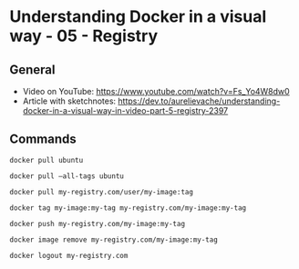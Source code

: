 # Understanding Docker in a visual way - 05 - Registry

## General

* Video on YouTube: https://www.youtube.com/watch?v=Fs_Yo4W8dw0
* Article with sketchnotes: https://dev.to/aurelievache/understanding-docker-in-a-visual-way-in-video-part-5-registry-2397

## Commands

```
docker pull ubuntu

docker pull —all-tags ubuntu

docker pull my-registry.com/user/my-image:tag 

docker tag my-image:my-tag my-registry.com/my-image:my-tag 

docker push my-registry.com/my-image:my-tag 

docker image remove my-registry.com/my-image:my-tag 

docker logout my-registry.com
```

